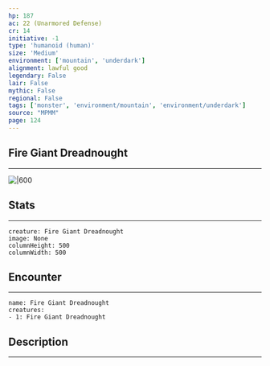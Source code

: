 ```yaml
---
hp: 187
ac: 22 (Unarmored Defense)
cr: 14
initiative: -1
type: 'humanoid (human)'    
size: 'Medium'
environment: ['mountain', 'underdark']
alignment: lawful good
legendary: False
lair: False
mythic: False
regional: False
tags: ['monster', 'environment/mountain', 'environment/underdark']
source: "MPMM"
page: 124
---
```


## Fire Giant Dreadnought
---

![|600](D:/Program%20Files/5e.tools/img/bestiary/MPMM/Fire%20Giant%20Dreadnought.webp)

## Stats
---

```statblock
creature: Fire Giant Dreadnought
image: None
columnHeight: 500
columnWidth: 500
```

## Encounter
---

```encounter-table
name: Fire Giant Dreadnought
creatures:
- 1: Fire Giant Dreadnought
```

## Description
---




